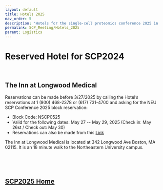 ```yaml
---
layout: default
title: Hotels 2025
nav_order: 5
description: "Hotels for the single-cell proteomics conference 2025 in Boston"
permalink: SCP_Meeting/Hotels_2025
parent: Logistics
---
```


# Reserved Hotel for SCP2024


&nbsp;


## The Inn at Longwood Medical

Reservations can be made before 3/27/2025 by calling the Hotel’s reservations at 1 (800) 468-2378 or (617) 731-4700 and asking for the NEU SCP Conference 2025 block reservation:
* Block Code: NSCP0525
* Valid for the following dates: May 27 -- May 29, 2025 (Check in: May 26st / Check out: May 30)
* Reservations can also be made from this [Link](https://be.synxis.com/?Hotel=58219&Chain=65&arrive=2025-05-26&depart=2025-05-30&adult=1&child=0&group=NSCP0525)



The Inn at Longwood Medical is located at 342 Longwood Ave Boston, MA 02115. It is an 18 minute walk to the Northeastern University campus.


<!--
## The Colonnade Hotel
* Room rate: $479.
* Reservations can be made from [this link](https://www.phgsecure.com/IBE/bookingRedirect.ashx?propertyCode=BOSCO&group=NES28A&arrivalDate=05-28-2024&departureDate=05-31-2024&numberOfNights=3&numberOfAdults=1).

## Copley Park Plaza Hotel
* Reservations can be made from [this link](https://reservations.travelclick.com/102285?RatePlanId=7559452).

-->

&nbsp;


&nbsp;


## [SCP2025 Home](https://single-cell.net/proteomics/scp2025)


<!-- or by using the following [LINK](https://be.synxis.com/?adult=1&arrive=2023-05-31&chain=65&child=0&currency=USD&depart=2023-06-03&group=NEUE0623&hotel=58219&level=hotel&locale=en-US&rooms=1). -->




&nbsp;


&nbsp;


&nbsp;


&nbsp;


&nbsp;


&nbsp;


&nbsp;


&nbsp;



&nbsp;


&nbsp;


&nbsp;


&nbsp;


&nbsp;


&nbsp;


&nbsp;


&nbsp;



&nbsp;


&nbsp;


&nbsp;


&nbsp;


&nbsp;


&nbsp;


&nbsp;


&nbsp;
